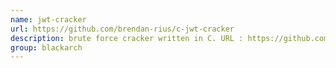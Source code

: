 ```yaml
---
name: jwt-cracker
url: https://github.com/brendan-rius/c-jwt-cracker
description: brute force cracker written in C. URL : https://github.com/brendan-rius/c-jwt-cracker Groups : blackarch blackarch-cracker
group: blackarch
---
```

